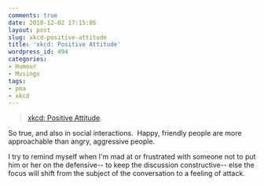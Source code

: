 ```yaml
---
comments: true
date: 2010-12-02 17:15:05
layout: post
slug: xkcd-positive-attitude
title: 'xkcd: Positive Attitude'
wordpress_id: 494
categories:
- Humour
- Musings
tags:
- pma
- xkcd
---
```


> [xkcd: Positive Attitude](http://xkcd.com/828/).


So true, and also in social interactions.  Happy, friendly people are more approachable than angry, aggressive people.

I try to remind myself when I'm mad at or frustrated with someone not to put him or her on the defensive-- to keep the discussion constructive-- else the focus will shift from the subject of the conversation to a feeling of attack.
